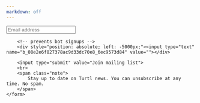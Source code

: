 ```yaml
---
markdown: off
---
```


<div class="mailing-list">
    <form action="http://lyonbros.us3.list-manage.com/subscribe/post?u=08e2e6f827378ac9d33dc70e8&amp;id=6ec9573d84" method="post" id="mc-embedded-subscribe-form" name="mc-embedded-subscribe-form" class="validate" target="_blank" novalidate>
        <input type="email" value="" name="EMAIL" class="email" id="mce-EMAIL" placeholder="Email address" required>

        <!-- prevents bot signups -->
        <div style="position: absolute; left: -5000px;"><input type="text" name="b_08e2e6f827378ac9d33dc70e8_6ec9573d84" value=""></div>

        <input type="submit" value="Join mailing list">
        <br>
        <span class="note">
            Stay up to date on Turtl news. You can unsubscribe at any time. No spam.
        </span>
    </form>
</div>
